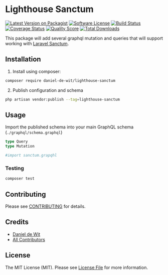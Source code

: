 # Lighthouse Sanctum

[![Latest Version on Packagist](https://img.shields.io/packagist/v/daniel-de-wit/lighthouse-sanctum.svg?style=flat-square)](https://packagist.org/packages/daniel-de-wit/lighthouse-sanctum)
[![Software License](https://img.shields.io/badge/license-MIT-brightgreen.svg?style=flat-square)](LICENSE.md)
[![Build Status](https://img.shields.io/travis/daniel-de-wit/lighthouse-sanctum/master.svg?style=flat-square)](https://travis-ci.org/daniel-de-wit/lighthouse-sanctum)
[![Coverage Status](https://coveralls.io/repos/github/daniel-de-wit/lighthouse-sanctum/badge.svg?branch=master)](https://coveralls.io/github/daniel-de-wit/lighthouse-sanctum?branch=master)
[![Quality Score](https://img.shields.io/scrutinizer/g/daniel-de-wit/lighthouse-sanctum.svg?style=flat-square)](https://scrutinizer-ci.com/g/daniel-de-wit/lighthouse-sanctum)
[![Total Downloads](https://img.shields.io/packagist/dt/daniel-de-wit/lighthouse-sanctum.svg?style=flat-square)](https://packagist.org/packages/daniel-de-wit/lighthouse-sanctum)

This package will add several graphql mutation and queries that will support working with [Laravel Sanctum](https://github.com/laravel/sanctum).

## Installation

1. Install using composer:

```bash
composer require daniel-de-wit/lighthouse-sanctum
```

2. Publish configuration and schema

```bash
php artisan vendor:publish --tag=lighthouse-sanctum
```

## Usage

Import the published schema into your main GraphQL schema (`./graphql/schema.graphql`)

```graphql
type Query
type Mutation

#import sanctum.grapqhl
```

### Testing

```bash
composer test
```

## Contributing

Please see [CONTRIBUTING](CONTRIBUTING.md) for details.

## Credits

- [Daniel de Wit](https://github.com/daniel-de-wit)
- [All Contributors](../../contributors)

## License

The MIT License (MIT). Please see [License File](LICENSE.md) for more information.
